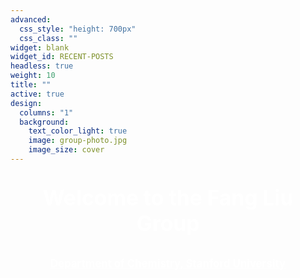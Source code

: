 ```yaml
---
advanced:
  css_style: "height: 700px"
  css_class: ""
widget: blank
widget_id: RECENT-POSTS
headless: true
weight: 10
title: ""
active: true
design:
  columns: "1"
  background:
    text_color_light: true
    image: group-photo.jpg
    image_size: cover
---
```

<p style="text-align: center; font-size: 240%; font-weight: bold; color: #ffffff"> Welcome to the Fang Liu Group </p>

<p style="text-align: center; font-size: 120%;"><a href="https://chemistry.stanford.edu/" style="color: #ffffff; font-weight: bold;">Department of Chemistry, Stanford University</a></p>